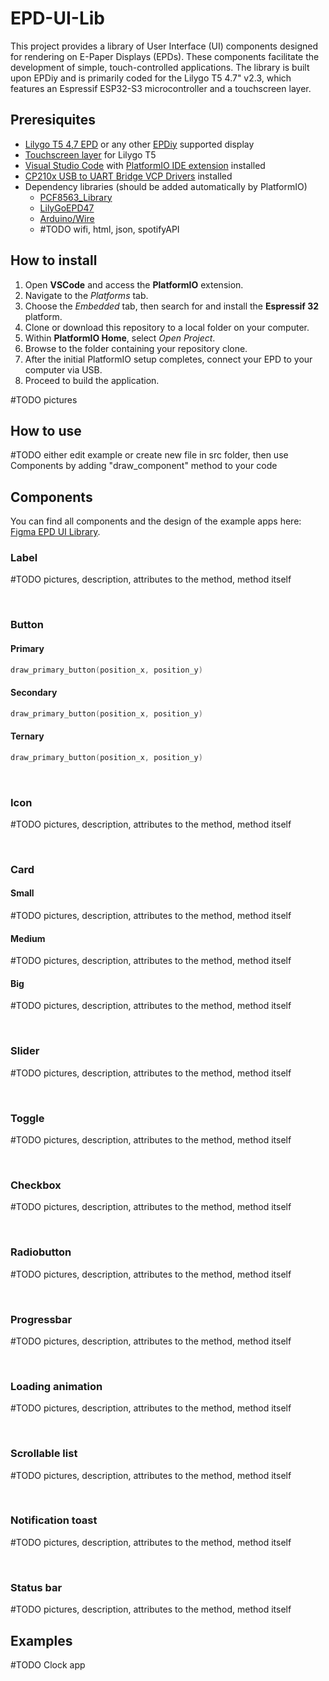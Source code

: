 # EPD-UI-Lib

This project provides a library of User Interface (UI) components designed for rendering on E-Paper Displays (EPDs). These components facilitate the development of simple, touch-controlled applications. The library is built upon EPDiy and is primarily coded for the Lilygo T5 4.7" v2.3, which features an Espressif ESP32-S3 microcontroller and a touchscreen layer.

## Preresiquites

* [Lilygo T5 4,7 EPD](https://www.lilygo.cc/products/t5-4-7-inch-e-paper-v2-3) or any other [EPDiy](https://github.com/vroland/epdiy) supported display
* [Touchscreen layer](https://www.lilygo.cc/products/t5-4-7-inch-e-paper-1?variant=42450586140853) for Lilygo T5
* [Visual Studio Code](https://code.visualstudio.com/) with [PlatformIO IDE extension](https://platformio.org/platformio-ide) installed
* [CP210x USB to UART Bridge VCP Drivers](https://www.silabs.com/developers/usb-to-uart-bridge-vcp-drivers?tab=downloads) installed
* Dependency libraries (should be added automatically by PlatformIO)
  * [PCF8563\_Library](https://github.com/lewisxhe/PCF8563_Library)
  * [LilyGoEPD47](https://github.com/Xinyuan-LilyGO/LilyGo-EPD47)
  * [Arduino/Wire](https://github.com/esp8266/Arduino/tree/master/libraries/Wire)
  * #TODO wifi, html, json, spotifyAPI

## How to install

1. Open **VSCode** and access the **PlatformIO** extension.
2. Navigate to the *Platforms* tab.
3. Choose the *Embedded* tab, then search for and install the **Espressif 32** platform.
4. Clone or download this repository to a local folder on your computer.
5. Within **PlatformIO Home**, select *Open Project*.
6. Browse to the folder containing your repository clone.
7. After the initial PlatformIO setup completes, connect your EPD to your computer via USB.
8. Proceed to build the application.

#TODO pictures

## How to use

#TODO either edit example or create new file in src folder, then use Components by adding "draw_component" method to your code

## Components

You can find all components and the design of the example apps here: [Figma EPD UI Library](https://www.figma.com/file/5f3T7Kzn7FPU1AODnGr8Qp/EPD-UI-library?type=design&node-id=11%3A11&mode=design&t=Z7qkNqDndZ23cS3K-1).

### Label

#TODO pictures, description, attributes to the method, method itself

<br/>


### Button

#### Primary

```c
draw_primary_button(position_x, position_y)
```

#### Secondary

```c
draw_primary_button(position_x, position_y)
```

#### Ternary

```c
draw_primary_button(position_x, position_y)
```

<br/>


### Icon

#TODO pictures, description, attributes to the method, method itself

<br/>


### Card

#### Small

#TODO pictures, description, attributes to the method, method itself

#### Medium

#TODO pictures, description, attributes to the method, method itself

#### Big

#TODO pictures, description, attributes to the method, method itself


<br/>


### Slider

#TODO pictures, description, attributes to the method, method itself

<br/>


### Toggle

#TODO pictures, description, attributes to the method, method itself

<br/>


### Checkbox

#TODO pictures, description, attributes to the method, method itself

<br/>


### Radiobutton

#TODO pictures, description, attributes to the method, method itself

<br/>


### Progressbar

#TODO pictures, description, attributes to the method, method itself

<br/>


### Loading animation

#TODO pictures, description, attributes to the method, method itself

<br/>


### Scrollable list

#TODO pictures, description, attributes to the method, method itself

<br/>


### Notification toast

#TODO pictures, description, attributes to the method, method itself

<br/>


### Status bar

#TODO pictures, description, attributes to the method, method itself

## Examples

#TODO Clock app
